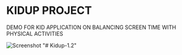 # KIDUP PROJECT
DEMO FOR KID APPLICATION ON BALANCING SCREEN TIME WITH PHYSICAL ACTIVITIES

![Screenshot](https://scontent.xx.fbcdn.net/v/t1.0-9/17424659_1271804679572810_4684593983902783456_n.jpg?oh=4b8ba4b5bc728bb96378ae817d1cb61e&oe=597511B9)
"# Kidup-1.2" 
